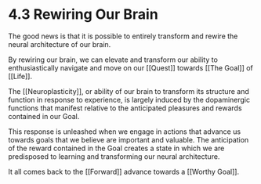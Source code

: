 # 4.3 Rewiring Our Brain

The good news is that it is possible to entirely transform and rewire the neural architecture of our brain. 

By rewiring our brain, we can elevate and transform our ability to enthusiastically navigate and move on our [[Quest]] towards [[The Goal]] of [[Life]]. 

The [[Neuroplasticity]], or ability of our brain to transform its structure and function in response to experience, is largely induced by the dopaminergic functions that manifest relative to the anticipated pleasures and rewards contained in our Goal. 

This response is unleashed when we engage in actions that advance us towards goals that we believe are important and valuable. The anticipation of the reward contained in the Goal creates a state in which we are predisposed to learning and transforming our neural architecture.  

It all comes back to the [[Forward]] advance towards a [[Worthy Goal]].  